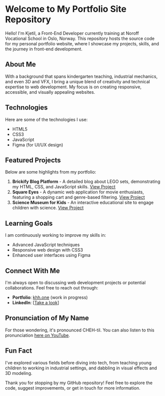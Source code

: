 # Welcome to My Portfolio Site Repository

Hello! I'm Kjetil, a Front-End Developer currently training at Noroff Vocational School in Oslo, Norway. This repository hosts the source code for my personal portfolio website, where I showcase my projects, skills, and the journey in front-end development.

## About Me

With a background that spans kindergarten teaching, industrial mechanics, and even 3D and VFX, I bring a unique blend of creativity and technical expertise to web development. My focus is on creating responsive, accessible, and visually appealing websites.

## Technologies

Here are some of the technologies I use:

- HTML5
- CSS3
- JavaScript
- Figma (for UI/UX design)

## Featured Projects

Below are some highlights from my portfolio:

1. **Brickify Blog Platform** - A detailed blog about LEGO sets, demonstrating my HTML, CSS, and JavaScript skills. [View Project](https://github.com/KjetilHHauger/FED1-EXAME-KJETIL-H-H)
2. **Square Eyes** - A dynamic web application for movie enthusiasts, featuring a shopping cart and genre-based filtering. [View Project](https://github.com/KjetilHHauger/squareyes-js)
3. **Science Museum for Kids** - An interactive educational site to engage children with science. [View Project](https://github.com/KjetilHHauger/science_museum)

## Learning Goals

I am continuously working to improve my skills in:

- Advanced JavaScript techniques
- Responsive web design with CSS3
- Enhanced user interfaces using Figma

## Connect With Me

I'm always open to discussing web development projects or potential collaborations. Feel free to reach out through:

- **Portfolio**: [khh.one](khh.one) (work in progress)
- **LinkedIn**: [[Take a look](https://www.linkedin.com/in/kjetil-harneshaug-hauger-00851084/)]

## Pronunciation of My Name

For those wondering, it's pronounced CHEH-til. You can also listen to this pronunciation [here on YouTube](https://www.youtube.com/watch?v=tQZBq3nZS_M).

## Fun Fact

I've explored various fields before diving into tech, from teaching young children to working in industrial settings, and dabbling in visual effects and 3D modeling.

Thank you for stopping by my GitHub repository! Feel free to explore the code, suggest improvements, or get in touch for more information.
